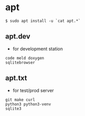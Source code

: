 # apt

```shell
$ sudo apt install -u `cat apt.*`
```

## apt.dev

- for development station

```
code meld doxygen
sqlitebrowser
```

## apt.txt

- for test/prod server

```
git make curl
python3 python3-venv
sqlite3
```
